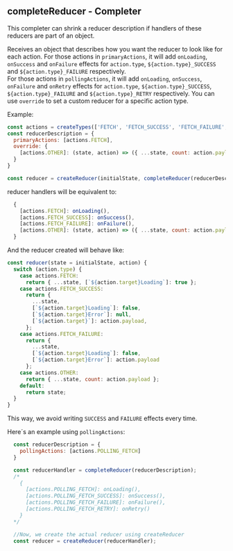 ## completeReducer - Completer

This completer can shrink a reducer description if handlers of these reducers are part of an object.  

Receives an object that describes how you want the reducer to look like for each action.
For those actions in `primaryActions`, it will add `onLoading`, `onSuccess` and `onFailure` effects for `action.type`, `${action.type}_SUCCESS` and `${action.type}_FAILURE` respectively.  
For those actions in `pollingActions`, it will add `onLoading`, `onSuccess`, `onFailure` and `onRetry` effects for `action.type`, `${action.type}_SUCCESS`, `${action.type}_FAILURE` and `${action.type}_RETRY` respectively.
You can use `override` to set a custom reducer for a specific action type.

Example:  
```js
const actions = createTypes(['FETCH', 'FETCH_SUCCESS', 'FETCH_FAILURE', 'OTHER'], '@@API');
const reducerDescription = {
  primaryActions: [actions.FETCH],
  override: {
    [actions.OTHER]: (state, action) => ({ ...state, count: action.payload })
  }
}

const reducer = createReducer(initialState, completeReducer(reducerDescription));
```

reducer handlers will be equivalent to:  
```js
  {
    [actions.FETCH]: onLoading(),
    [actions.FETCH_SUCCESS]: onSuccess(),
    [actions.FETCH_FAILURE]: onFailure(),
    [actions.OTHER]: (state, action) => ({ ...state, count: action.payload })
  }
```  
And the reducer created will behave like:  
```js
const reducer(state = initialState, action) {
  switch (action.type) {
    case actions.FETCH:
      return { ...state, [`${action.target}Loading`]: true };
    case actions.FETCH_SUCCESS:
      return {
        ...state,
        [`${action.target}Loading`]: false,
        [`${action.target}Error`]: null,
        [`${action.target}`]: action.payload,
      };
    case actions.FETCH_FAILURE:
      return {
        ...state,
        [`${action.target}Loading`]: false,
        [`${action.target}Error`]: action.payload
      };
    case actions.OTHER:
      return { ...state, count: action.payload };
    default:
      return state;
  }
}
```

This way, we avoid writing `SUCCESS` and `FAILURE` effects every time.  


Here´s an example using `pollingActions`:

```js
  const reducerDescription = {
    pollingActions: [actions.POLLING_FETCH]
  }

  const reducerHandler = completeReducer(reducerDescription);
  /*
    {
      [actions.POLLING_FETCH]: onLoading(),
      [actions.POLLING_FETCH_SUCCESS]: onSuccess(),
      [actions.POLLING_FETCH_FAILURE]: onFailure(),
      [actions.POLLING_FETCH_RETRY]: onRetry()
    }
  */

  //Now, we create the actual reducer using createReducer
  const reducer = createReducer(reducerHandler);
```

